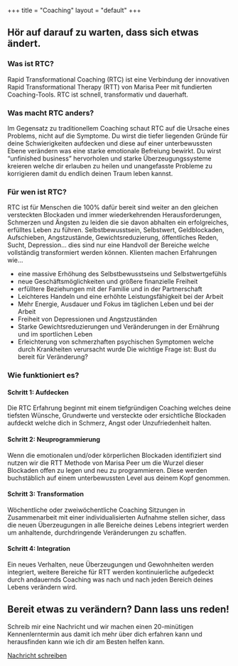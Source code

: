 +++
title = "Coaching"
layout = "default"
+++

## Hör auf darauf zu warten, dass sich etwas ändert.



### Was ist RTC?

Rapid Transformational Coaching (RTC) ist eine Verbindung der innovativen Rapid Transformational Therapy (RTT) von Marisa Peer mit fundierten Coaching-Tools. 
RTC ist schnell, transformativ und dauerhaft.

### Was macht RTC anders?

Im Gegensatz zu traditionellem Coaching schaut RTC auf die Ursache eines Problems, nicht auf die Symptome.
Du wirst die tiefer liegenden Gründe für deine Schwierigkeiten aufdecken und diese auf einer unterbewussten Ebene verändern was eine starke emotionale Befreiung bewirkt.
Du wirst “unfinished business” hervorholen und starke Überzeugungssysteme kreieren welche dir erlauben zu heilen und unangefasste Probleme zu korrigieren damit du endlich deinen Traum leben kannst.

### Für wen ist RTC?

RTC ist für Menschen die 100% dafür bereit sind weiter an den gleichen versteckten Blockaden und immer wiederkehrenden Herausforderungen, Schmerzen und Ängsten zu leiden die sie davon abhalten ein erfolgreiches, erfülltes Leben zu führen.
Selbstbewusstsein, Selbstwert, Geldblockaden, Aufschieben, Angstzustände, Gewichtsreduzierung, öffentliches Reden, Sucht, Depression… dies sind nur eine Handvoll der Bereiche welche vollständig transformiert werden können.
Klienten machen Erfahrungen wie…

- eine massive Erhöhung des Selbstbewusstseins und Selbstwertgefühls
- neue Geschäftsmöglichkeiten und größere finanzielle Freiheit
- erfülltere Beziehungen mit der Familie und in der Partnerschaft
- Leichteres Handeln und eine erhöhte Leistungsfähigkeit bei der Arbeit
- Mehr Energie, Ausdauer und Fokus im täglichen Leben und bei der Arbeit
- Freiheit von Depressionen und Angstzuständen
- Starke Gewichtsreduzierungen und Veränderungen in der Ernährung und im sportlichen Leben
- Erleichterung von schmerzhaften psychischen Symptomen welche durch Krankheiten verursacht wurde
Die wichtige Frage ist: Bust du bereit für Veränderung?

### Wie funktioniert es?

#### Schritt 1: Aufdecken

Die RTC Erfahrung beginnt mit einem tiefgründigen Coaching welches deine tiefsten Wünsche, Grundwerte und versteckte oder ersichtliche Blockaden aufdeckt welche dich in Schmerz, Angst oder Unzufriedenheit halten.

#### Schritt 2: Neuprogrammierung

Wenn die emotionalen und/oder körperlichen Blockaden identifiziert sind nutzen wir die RTT Methode von Marisa Peer um die Wurzel dieser Blockaden offen zu legen und neu zu programmieren. Diese werden buchstäblich auf einem unterbewussten Level aus deinem Kopf genommen.

#### Schritt 3: Transformation

Wöchentliche oder zweiwöchentliche Coaching Sitzungen in Zusammenarbeit mit einer individualisierten Aufnahme stellen sicher, dass die neuen Überzeugungen in alle Bereiche deines Lebens integriert werden um anhaltende, durchdringende Veränderungen zu schaffen.

#### Schritt 4: Integration

Ein neues Verhalten, neue Überzeugungen und Gewohnheiten werden integriert, weitere Bereiche für RTT werden kontinuierliche aufgedeckt durch andauernds Coaching was nach und nach jeden Bereich deines Lebens verändern wird.



<div class="call-to-action">
	 <h2>Bereit etwas zu verändern? Dann lass uns reden!</h2>
	 <p>Schreib mir eine Nachricht und wir machen einen 20-minütigen Kennenlerntermin aus damit ich mehr über dich erfahren kann und herausfinden kann wie ich dir am Besten helfen kann.</p>

<div class="button-action-container">
	<a href="mailto:verena@verenaortlieb.de" target="_blank">
		<div class="button-action">
		Nachricht schreiben
		</div>
	</a>
</div>

</div>